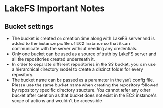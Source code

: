 # LakeFS Important Notes

## Bucket settings

- The bucket is created on creation time along with LakeFS server and is added to the instance profile of EC2 instance so that it can communicate with the server without needing any credentials.
- Only one bucket can be used as a source of truth by LakeFS server and all the repositories created underneath it.
- In order to separate different repositories in the S3 bucket, you can use a hierarchical directory model to create a distinct folder for every repository.
- The bucket name can be passed as a parameter in the `yaml` config file. Please use the same bucket name when creating the repository followed by repository specific directory structure. You cannot refer any other bucket after creation as that bucket does not exist in the EC2 instance's scope of actions and wouldn't be accessible.
